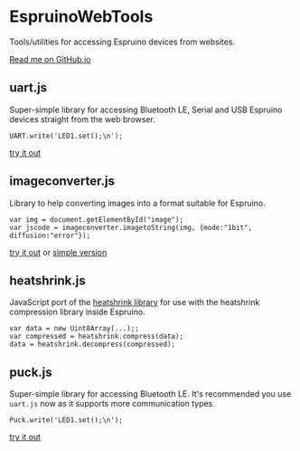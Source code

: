 EspruinoWebTools
================

Tools/utilities for accessing Espruino devices from websites.

[Read me on GitHub.io](https://espruino.github.io/EspruinoWebTools/)

## uart.js

Super-simple library for accessing Bluetooth LE, Serial and USB
Espruino devices straight from the web browser.

```
UART.write('LED1.set();\n');
```

[try it out](https://espruino.github.io/EspruinoWebTools/examples/uart.html)

## imageconverter.js

Library to help converting images into a format suitable for Espruino.

```
var img = document.getElementById("image");
var jscode = imageconverter.imagetoString(img, {mode:"1bit", diffusion:"error"});
```

[try it out](https://espruino.github.io/EspruinoWebTools/examples/imageconverter.html)
or [simple version](https://espruino.github.io/EspruinoWebTools/examples/imageconverter.html)

## heatshrink.js

JavaScript port of the [heatshrink library](https://github.com/atomicobject/heatshrink)
for use with the heatshrink compression library inside Espruino.

```
var data = new Uint8Array(...);;
var compressed = heatshrink.compress(data);
data = heatshrink.decompress(compressed);
```

## puck.js

Super-simple library for accessing Bluetooth LE. It's recommended
you use `uart.js` now as it supports more communication types.

```
Puck.write('LED1.set();\n');
```

[try it out](https://espruino.github.io/EspruinoWebTools/examples/puck.html)
